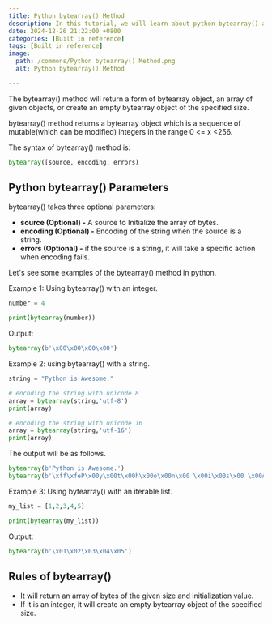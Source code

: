 ```yaml
---
title: Python bytearray() Method
description: In this tutorial, we will learn about python bytearray() and its uses.
date: 2024-12-26 21:22:00 +0800
categories: [Built in reference]
tags: [Built in reference]
image:
  path: /commons/Python bytearray() Method.png
  alt: Python bytearray() Method

---
```


The bytearray() method will return a form of bytearray object, an array of given objects, or create an empty bytearray object of the specified size.

bytearray() method returns a bytearray object which is  a sequence of mutable(which can be modified) integers in the range  0 \<= x \<256.

The syntax of bytearray() method is:

```python
bytearray([source, encoding, errors)
```
## Python bytearray() Parameters

<script type="text/javascript">
	atOptions = {
		'key' : 'f934c5057f4cfe34762901514605d248',
		'format' : 'iframe',
		'height' : 180,
		'width' : 800,
		'params' : {}
	};
</script>
<script type="text/javascript" src="//www.highperformanceformat.com/f934c5057f4cfe34762901514605d248/invoke.js"></script>
bytearray() takes three optional parameters:

* **source (Optional) \-** A source to Initialize the array of bytes.  
* **encoding (Optional) \-** Encoding of the string when the source is a string.  
* **errors (Optional) \-** if the source is a string, it will take a specific action when encoding fails.

Let's see some examples of the bytearray() method in python.

<script type="text/javascript">
	atOptions = {
		'key' : 'f934c5057f4cfe34762901514605d248',
		'format' : 'iframe',
		'height' : 180,
		'width' : 800,
		'params' : {}
	};
</script>
<script type="text/javascript" src="//www.highperformanceformat.com/f934c5057f4cfe34762901514605d248/invoke.js"></script>
Example 1: Using bytearray() with an integer.

```python
number = 4

print(bytearray(number))
```

Output:

```python
bytearray(b'\x00\x00\x00\x00')
```

Example 2: using bytearray() with a string.

```python
string = "Python is Awesome."

# encoding the string with unicode 8
array = bytearray(string,'utf-8')
print(array)

# encoding the string with unicode 16
array = bytearray(string,'utf-16')
print(array)
```
The output will be as follows.

```python
bytearray(b'Python is Awesome.')
bytearray(b'\xff\xfeP\x00y\x00t\x00h\x00o\x00n\x00 \x00i\x00s\x00 \x00A\x00w\x00e\x00s\x00o\x00m\x00e\x00.\x00')
```

Example 3:  Using bytearray() with an iterable list.

```python
my_list = [1,2,3,4,5]

print(bytearray(my_list))
```

<script type="text/javascript">
	atOptions = {
		'key' : 'f934c5057f4cfe34762901514605d248',
		'format' : 'iframe',
		'height' : 180,
		'width' : 800,
		'params' : {}
	};
</script>
<script type="text/javascript" src="//www.highperformanceformat.com/f934c5057f4cfe34762901514605d248/invoke.js"></script>
Output:

```python
bytearray(b'\x01\x02\x03\x04\x05')
```

## Rules of bytearray()

* It will return an array of bytes of the given size and initialization value.  
* If it is an integer, it will create an empty bytearray object of the specified size.